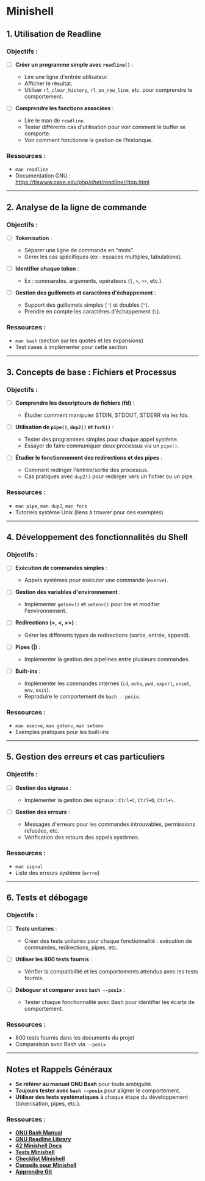 # Minishell

## 1. Utilisation de Readline
### Objectifs :
- [ ] **Créer un programme simple avec `readline()`** :
  - Lire une ligne d'entrée utilisateur.
  - Afficher le résultat.
  - Utiliser `rl_clear_history`, `rl_on_new_line`, etc. pour comprendre le comportement.
  
- [ ] **Comprendre les fonctions associées** :
  - Lire le man de `readline`.
  - Tester différents cas d'utilisation pour voir comment le buffer se comporte.
  - Voir comment fonctionne la gestion de l'historique.

### Ressources :
- `man readline`
- Documentation GNU : https://tiswww.case.edu/php/chet/readline/rltop.html

---

## 2. Analyse de la ligne de commande
### Objectifs :
- [ ] **Tokenisation** :
  - Séparer une ligne de commande en "mots".
  - Gérer les cas spécifiques (ex : espaces multiples, tabulations).
  
- [ ] **Identifier chaque token** :
  - Ex : commandes, arguments, opérateurs (`|`, `>`, `>>`, etc.).
  
- [ ] **Gestion des guillemets et caractères d'échappement** :
  - Support des guillemets simples (`'`) et doubles (`"`).
  - Prendre en compte les caractères d'échappement (`\`).

### Ressources :
- `man bash` (section sur les quotes et les expansions)
- Test cases à implémenter pour cette section

---

## 3. Concepts de base : Fichiers et Processus
### Objectifs :
- [ ] **Comprendre les descripteurs de fichiers (fd)** :
  - Étudier comment manipuler STDIN, STDOUT, STDERR via les fds.
  
- [ ] **Utilisation de `pipe()`, `dup2()` et `fork()`** :
  - Tester des programmes simples pour chaque appel système.
  - Essayer de faire communiquer deux processus via un `pipe()`.
  
- [ ] **Étudier le fonctionnement des redirections et des pipes** :
  - Comment rediriger l'entrée/sortie des processus.
  - Cas pratiques avec `dup2()` pour rediriger vers un fichier ou un pipe.

### Ressources :
- `man pipe`, `man dup2`, `man fork`
- Tutoriels système Unix (liens à trouver pour des exemples)

---

## 4. Développement des fonctionnalités du Shell
### Objectifs :
- [ ] **Exécution de commandes simples** :
  - Appels systèmes pour exécuter une commande (`execve`).
  
- [ ] **Gestion des variables d'environnement** :
  - Implémenter `getenv()` et `setenv()` pour lire et modifier l'environnement.
  
- [ ] **Redirections (>, <, >>)** :
  - Gérer les différents types de redirections (sortie, entrée, append).
  
- [ ] **Pipes (|)** :
  - Implémenter la gestion des pipelines entre plusieurs commandes.
  
- [ ] **Built-ins** :
  - Implémenter les commandes internes (`cd`, `echo`, `pwd`, `export`, `unset`, `env`, `exit`).
  - Reproduire le comportement de `bash --posix`.

### Ressources :
- `man execve`, `man getenv`, `man setenv`
- Exemples pratiques pour les built-ins

---

## 5. Gestion des erreurs et cas particuliers
### Objectifs :
- [ ] **Gestion des signaux** :
  - Implémenter la gestion des signaux : `Ctrl+C`, `Ctrl+D`, `Ctrl+\`.
  
- [ ] **Gestion des erreurs** :
  - Messages d'erreurs pour les commandes introuvables, permissions refusées, etc.
  - Vérification des retours des appels systèmes.

### Ressources :
- `man signal`
- Liste des erreurs système (`errno`)

---

## 6. Tests et débogage
### Objectifs :
- [ ] **Tests unitaires** :
  - Créer des tests unitaires pour chaque fonctionnalité : exécution de commandes, redirections, pipes, etc.
  
- [ ] **Utiliser les 800 tests fournis** :
  - Vérifier la compatibilité et les comportements attendus avec les tests fournis.
  
- [ ] **Déboguer et comparer avec `bash --posix`** :
  - Tester chaque fonctionnalité avec Bash pour identifier les écarts de comportement.

### Ressources :
- 800 tests fournis dans les documents du projet
- Comparaison avec Bash via `--posix`

---

## Notes et Rappels Généraux
- **Se référer au manuel GNU Bash** pour toute ambiguïté.
- **Toujours tester avec `bash --posix`** pour aligner le comportement.
- **Utiliser des tests systématiques** à chaque étape du développement (tokenisation, pipes, etc.).

### Ressources :
- **[GNU Bash Manual](https://www.gnu.org/software/bash/manual/bash.html)**
- **[GNU Readline Library](https://tiswww.case.edu/php/chet/readline/rltop.html)**
- **[42 Minishell Docs](https://harm-smits.github.io/42docs/projects/minishell)**
- **[Tests Minishell](https://docs.google.com/spreadsheets/d/1BPW7k81LJPhGv2fbi35NIIoOC_mGZXQQJDnV0SjulFs/edit?gid=0#gid=0)**
- **[Checklist Minishell](https://docs.google.com/spreadsheets/d/1uJHQu0VPsjjBkR4hxOeCMEt3AOM1Hp_SmUzPFhAH-nA/edit?gid=0#gid=0)**
- **[Conseils pour Minishell](https://medium.com/@mostafa.omrane/mes-conseils-si-je-devais-recommencer-minishell-a9783c51ba1b)**
- **[Apprendre Git](https://learngitbranching.js.org/)**
